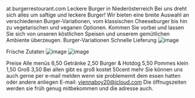 at.burgerrestourant.com
Leckere Burger in Niederösterreich
Bei uns dreht sich alles um saftige und leckere Burger! Wir bieten eine breite Auswahl an verschiedenen Burger-Variationen, vom klassischen Cheeseburger bis hin zu vegetarischen und veganen Optionen. Kommen Sie vorbei und lassen Sie sich von unseren köstlichen Speisen und unserem gemütlichen Ambiente überzeugen.
Burger-Variationen
Schnelle Lieferung                       ![image](https://github.com/user-attachments/assets/4f5e8adb-02ba-4333-ba7b-0b83b3b4d2c4)
          
Frische Zutaten
![image](https://github.com/user-attachments/assets/45bc216c-41e9-4609-8406-9a1e13ecaee3)
![image](https://github.com/user-attachments/assets/7bddbe09-d8e5-484b-9a22-df48b9fa5ddd)

Preise Alle menüs 6,50
Getränke 2,50
Burger & Hotdog 5,50
Pommes klein 1,50 Groß 3,50
Bei allen gibt es groß kostet 50cent mehr
Sie können uns auch gerne per e-mail melden wenn sie problememit dem essen hatten
oder andere anliegen 
E-mail: viennaboy20@icloud.com
Die öffnugszeiten werden sie früh genug mitbekommen und die adresse auch.
